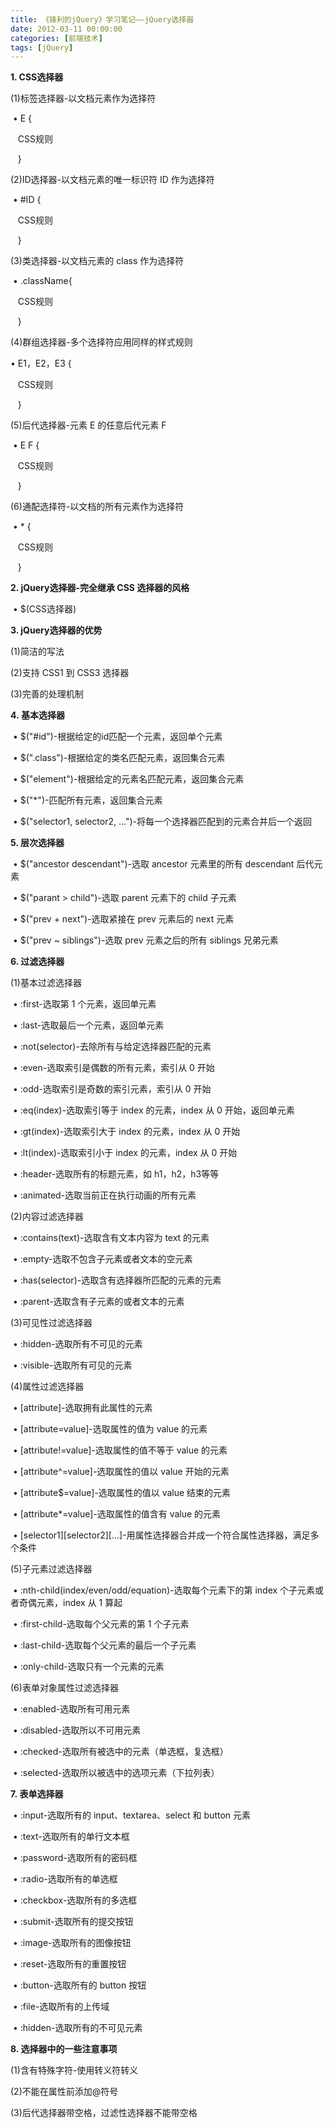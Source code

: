 ```yaml
---
title: 《锋利的jQuery》学习笔记——jQuery选择器
date: 2012-03-11 00:00:00
categories: [前端技术]
tags: [jQuery]
---
```


**1. CSS选择器**

(1)标签选择器-以文档元素作为选择符

 • E {

   CSS规则

   }

(2)ID选择器-以文档元素的唯一标识符 ID 作为选择符

 • \#ID {

   CSS规则

   }

(3)类选择器-以文档元素的 class 作为选择符

 • .className{

   CSS规则

   }

(4)群组选择器-多个选择符应用同样的样式规则

• E1，E2，E3 {

   CSS规则

   }

(5)后代选择器-元素 E 的任意后代元素 F

 • E F {

   CSS规则

   }

(6)通配选择符-以文档的所有元素作为选择符

 • \* {

   CSS规则

   }


**2. jQuery选择器-完全继承 CSS 选择器的风格**

 • $(CSS选择器)


**3. jQuery选择器的优势**

(1)简洁的写法

(2)支持 CSS1 到 CSS3 选择器

(3)完善的处理机制


**4. 基本选择器**

 • $("\#id")-根据给定的id匹配一个元素，返回单个元素

 • $(".class")-根据给定的类名匹配元素，返回集合元素

 • $("element")-根据给定的元素名匹配元素，返回集合元素

 • $("\*")-匹配所有元素，返回集合元素

 • $("selector1, selector2,
...")-将每一个选择器匹配到的元素合并后一个返回


**5. 层次选择器**

 • $("ancestor descendant")-选取 ancestor 元素里的所有 descendant
后代元素

 • $("parant \> child")-选取 parent 元素下的 child 子元素

 • $("prev + next")-选取紧接在 prev 元素后的 next 元素

 • $("prev \~ siblings")-选取 prev 元素之后的所有 siblings 兄弟元素


**6. 过滤选择器**

(1)基本过滤选择器

 • :first-选取第 1 个元素，返回单元素

 • :last-选取最后一个元素，返回单元素

 • :not(selector)-去除所有与给定选择器匹配的元素

 • :even-选取索引是偶数的所有元素，索引从 0 开始

 • :odd-选取索引是奇数的索引元素，索引从 0 开始

 • :eq(index)-选取索引等于 index 的元素，index 从 0 开始，返回单元素

 • :gt(index)-选取索引大于 index 的元素，index 从 0 开始

 • :lt(index)-选取索引小于 index 的元素，index 从 0 开始

 • :header-选取所有的标题元素，如 h1，h2，h3等等

 • :animated-选取当前正在执行动画的所有元素

(2)内容过滤选择器

 • :contains(text)-选取含有文本内容为 text 的元素

 • :empty-选取不包含子元素或者文本的空元素

 • :has(selector)-选取含有选择器所匹配的元素的元素

 • :parent-选取含有子元素的或者文本的元素

(3)可见性过滤选择器

 • :hidden-选取所有不可见的元素

 • :visible-选取所有可见的元素

(4)属性过滤选择器

 • [attribute]-选取拥有此属性的元素

 • [attribute=value]-选取属性的值为 value 的元素

 • [attribute!=value]-选取属性的值不等于 value 的元素

 • [attribute\^=value]-选取属性的值以 value 开始的元素

 • [attribute\$=value]-选取属性的值以 value 结束的元素

 • [attribute\*=value]-选取属性的值含有 value 的元素

 •
[selector1][selector2][...]-用属性选择器合并成一个符合属性选择器，满足多个条件

(5)子元素过滤选择器

 • :nth-child(index/even/odd/equation)-选取每个元素下的第 index
个子元素或者奇偶元素，index 从 1 算起

 • :first-child-选取每个父元素的第 1 个子元素

 • :last-child-选取每个父元素的最后一个子元素

 • :only-child-选取只有一个元素的元素

(6)表单对象属性过滤选择器

 • :enabled-选取所有可用元素

 • :disabled-选取所以不可用元素

 • :checked-选取所有被选中的元素（单选框，复选框）

 • :selected-选取所以被选中的选项元素（下拉列表）


**7. 表单选择器**

 • :input-选取所有的 input、textarea、select 和 button
元素

 • :text-选取所有的单行文本框

 • :password-选取所有的密码框

 • :radio-选取所有的单选框

 • :checkbox-选取所有的多选框

 • :submit-选取所有的提交按钮

 • :image-选取所有的图像按钮

 • :reset-选取所有的重置按钮

 • :button-选取所有的 button 按钮

 • :file-选取所有的上传域

 • :hidden-选取所有的不可见元素


**8. 选择器中的一些注意事项**

(1)含有特殊字符-使用转义符转义

(2)不能在属性前添加@符号

(3)后代选择器带空格，过滤性选择器不能带空格
